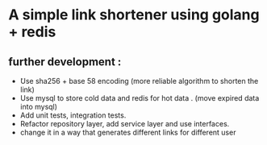 # A simple link shortener using golang + redis 




## further development  :
- َUse sha256 + base 58 encoding (more reliable algorithm to shorten the link)
- Use mysql to store cold data and redis for hot data . (move expired data into mysql)
- Add unit tests, integration tests.
- Refactor repository layer, add service layer and use interfaces.
- change it in a way that generates different links for different user
